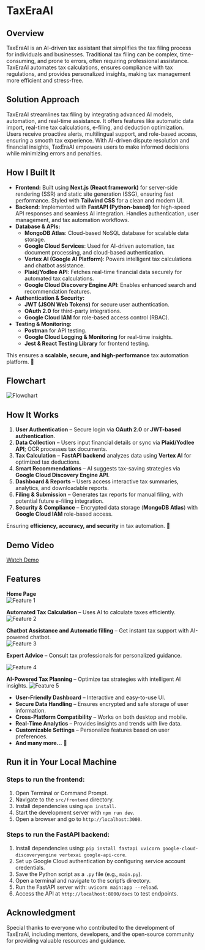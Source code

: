 # TaxEraAI

## Overview
TaxEraAI is an AI-driven tax assistant that simplifies the tax filing process for individuals and businesses. Traditional tax filing can be complex, time-consuming, and prone to errors, often requiring professional assistance. TaxEraAI automates tax calculations, ensures compliance with tax regulations, and provides personalized insights, making tax management more efficient and stress-free.

## Solution Approach
TaxEraAI streamlines tax filing by integrating advanced AI models, automation, and real-time assistance. It offers features like automatic data import, real-time tax calculations, e-filing, and deduction optimization. Users receive proactive alerts, multilingual support, and role-based access, ensuring a smooth tax experience. With AI-driven dispute resolution and financial insights, TaxEraAI empowers users to make informed decisions while minimizing errors and penalties.

## How I Built It  

- **Frontend:** Built using **Next.js (React framework)** for server-side rendering (SSR) and static site generation (SSG), ensuring fast performance. Styled with **Tailwind CSS** for a clean and modern UI.  
- **Backend:** Implemented with **FastAPI (Python-based)** for high-speed API responses and seamless AI integration. Handles authentication, user management, and tax automation workflows.  
- **Database & APIs:**  
  - **MongoDB Atlas**: Cloud-based NoSQL database for scalable data storage.  
  - **Google Cloud Services**: Used for AI-driven automation, tax document processing, and cloud-based authentication.  
  - **Vertex AI (Google AI Platform)**: Powers intelligent tax calculations and chatbot assistance.  
  - **Plaid/Yodlee API**: Fetches real-time financial data securely for automated tax calculations.  
  - **Google Cloud Discovery Engine API**: Enables enhanced search and recommendation features.  
- **Authentication & Security:**  
  - **JWT (JSON Web Tokens)** for secure user authentication.  
  - **OAuth 2.0** for third-party integrations.  
  - **Google Cloud IAM** for role-based access control (RBAC).   
- **Testing & Monitoring:**  
  - **Postman** for API testing.  
  - **Google Cloud Logging & Monitoring** for real-time insights.  
  - **Jest & React Testing Library** for frontend testing.  

This ensures a **scalable, secure, and high-performance** tax automation platform. 🚀  


## Flowchart
![Flowchart](assets/flowchart.jpg)


## How It Works  

1. **User Authentication** – Secure login via **OAuth 2.0** or **JWT-based authentication**.  
2. **Data Collection** – Users input financial details or sync via **Plaid/Yodlee API**; OCR processes tax documents.  
3. **Tax Calculation** – **FastAPI backend** analyzes data using **Vertex AI** for optimized tax deductions.  
4. **Smart Recommendations** – AI suggests tax-saving strategies via **Google Cloud Discovery Engine API**.  
5. **Dashboard & Reports** – Users access interactive tax summaries, analytics, and downloadable reports.  
6. **Filing & Submission** – Generates tax reports for manual filing, with potential future e-filing integration.  
7. **Security & Compliance** – Encrypted data storage (**MongoDB Atlas**) with **Google Cloud IAM** role-based access.  

Ensuring **efficiency, accuracy, and security** in tax automation. 🚀  



## Demo Video
[Watch Demo](https://drive.google.com/file/d/1LtTvwVHoOfpH72HicIQD7VXVGntMfXvT/view?usp=sharing)

## Features  
**Home Page**  
![Feature 1](assets/home.jpg)  


**Automated Tax Calculation** – Uses AI to calculate taxes efficiently.  
![Feature 2](assets/calculator.png)  


**Chatbot Assistance and Automatic filling** – Get instant tax support with AI-powered chatbot.  
![Feature 3](assets/chat.jpg)  

 **Expert Advice** – Consult tax professionals for personalized guidance. 

![Feature 4](assets/expert-advice.jpg)  

 
**AI-Powered Tax Planning** – Optimize tax strategies with intelligent AI insights. 
![Feature 5](assetst/tax-planning.jpg)  

 

- **User-Friendly Dashboard** – Interactive and easy-to-use UI.  
- **Secure Data Handling** – Ensures encrypted and safe storage of user information.  
- **Cross-Platform Compatibility** – Works on both desktop and mobile.  
- **Real-Time Analytics** – Provides insights and trends with live data.  
- **Customizable Settings** – Personalize features based on user preferences.  
- **And many more...** 🚀  


## Run it in Your Local Machine

### Steps to run the frontend:
1. Open Terminal or Command Prompt.  
2. Navigate to the `src/frontend` directory.  
3. Install dependencies using `npm install`.  
4. Start the development server with `npm run dev`.  
5. Open a browser and go to `http://localhost:3000`.  

### Steps to run the FastAPI backend:
1. Install dependencies using: `pip install fastapi uvicorn google-cloud-discoveryengine vertexai google-api-core`.  
2. Set up Google Cloud authentication by configuring service account credentials.  
3. Save the Python script as a `.py` file (e.g., `main.py`).  
4. Open a terminal and navigate to the script’s directory.  
5. Run the FastAPI server with: `uvicorn main:app --reload`.  
6. Access the API at `http://localhost:8000/docs` to test endpoints.  


## Acknowledgment
Special thanks to everyone who contributed to the development of TaxEraAI, including mentors, developers, and the open-source community for providing valuable resources and guidance.
